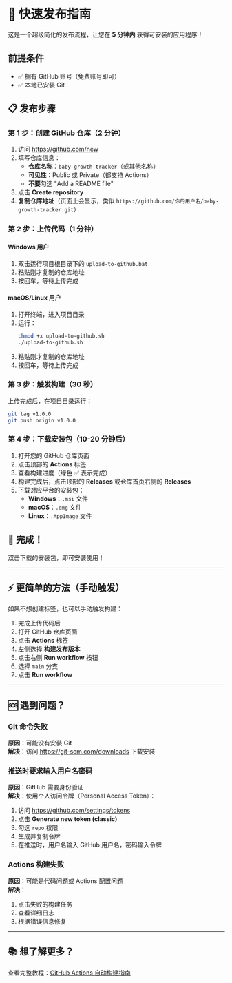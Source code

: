 # 🚀 快速发布指南

这是一个超级简化的发布流程，让您在 **5 分钟内** 获得可安装的应用程序！

## 前提条件

- ✅ 拥有 GitHub 账号（免费账号即可）
- ✅ 本地已安装 Git

## 📋 发布步骤

### 第 1 步：创建 GitHub 仓库（2 分钟）

1. 访问 https://github.com/new
2. 填写仓库信息：
   - **仓库名称**：`baby-growth-tracker`（或其他名称）
   - **可见性**：Public 或 Private（都支持 Actions）
   - **不要**勾选 "Add a README file"
3. 点击 **Create repository**
4. **复制仓库地址**（页面上会显示，类似 `https://github.com/你的用户名/baby-growth-tracker.git`）

### 第 2 步：上传代码（1 分钟）

#### Windows 用户

1. 双击运行项目根目录下的 `upload-to-github.bat`
2. 粘贴刚才复制的仓库地址
3. 按回车，等待上传完成

#### macOS/Linux 用户

1. 打开终端，进入项目目录
2. 运行：
   ```bash
   chmod +x upload-to-github.sh
   ./upload-to-github.sh
   ```
3. 粘贴刚才复制的仓库地址
4. 按回车，等待上传完成

### 第 3 步：触发构建（30 秒）

上传完成后，在项目目录运行：

```bash
git tag v1.0.0
git push origin v1.0.0
```

### 第 4 步：下载安装包（10-20 分钟后）

1. 打开您的 GitHub 仓库页面
2. 点击顶部的 **Actions** 标签
3. 查看构建进度（绿色 ✅ 表示完成）
4. 构建完成后，点击顶部的 **Releases** 或仓库首页右侧的 **Releases**
5. 下载对应平台的安装包：
   - **Windows**：`.msi` 文件
   - **macOS**：`.dmg` 文件
   - **Linux**：`.AppImage` 文件

## 🎉 完成！

双击下载的安装包，即可安装使用！

---

## ⚡ 更简单的方法（手动触发）

如果不想创建标签，也可以手动触发构建：

1. 完成上传代码后
2. 打开 GitHub 仓库页面
3. 点击 **Actions** 标签
4. 左侧选择 **构建发布版本**
5. 点击右侧 **Run workflow** 按钮
6. 选择 `main` 分支
7. 点击 **Run workflow**

---

## 🆘 遇到问题？

### Git 命令失败

**原因**：可能没有安装 Git  
**解决**：访问 https://git-scm.com/downloads 下载安装

### 推送时要求输入用户名密码

**原因**：GitHub 需要身份验证  
**解决**：使用个人访问令牌（Personal Access Token）：
1. 访问 https://github.com/settings/tokens
2. 点击 **Generate new token (classic)**
3. 勾选 `repo` 权限
4. 生成并复制令牌
5. 在推送时，用户名输入 GitHub 用户名，密码输入令牌

### Actions 构建失败

**原因**：可能是代码问题或 Actions 配置问题  
**解决**：
1. 点击失败的构建任务
2. 查看详细日志
3. 根据错误信息修复

---

## 📚 想了解更多？

查看完整教程：[GitHub Actions 自动构建指南](GITHUB_ACTIONS_GUIDE.md)
